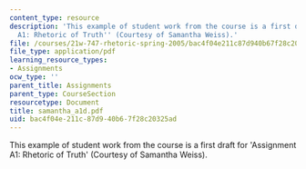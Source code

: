 ```yaml
---
content_type: resource
description: 'This example of student work from the course is a first draft for ''Assignment
  A1: Rhetoric of Truth'' (Courtesy of Samantha Weiss).'
file: /courses/21w-747-rhetoric-spring-2005/bac4f04e211c87d940b67f28c20325ad_samantha_a1d.pdf
file_type: application/pdf
learning_resource_types:
- Assignments
ocw_type: ''
parent_title: Assignments
parent_type: CourseSection
resourcetype: Document
title: samantha_a1d.pdf
uid: bac4f04e-211c-87d9-40b6-7f28c20325ad
---
```

This example of student work from the course is a first draft for 'Assignment A1: Rhetoric of Truth' (Courtesy of Samantha Weiss).

